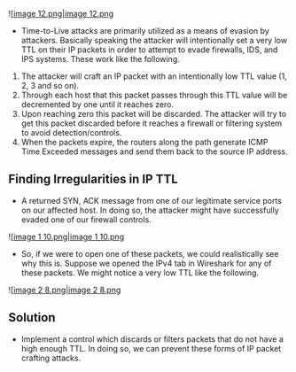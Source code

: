 ![[image 12.png|image 12.png](../../Image/image%2012.png)

- Time-to-Live attacks are primarily utilized as a means of evasion by attackers. Basically speaking the attacker will intentionally set a very low TTL on their IP packets in order to attempt to evade firewalls, IDS, and IPS systems. These work like the following.

1. The attacker will craft an IP packet with an intentionally low TTL value (1, 2, 3 and so on).
2. Through each host that this packet passes through this TTL value will be decremented by one until it reaches zero.
3. Upon reaching zero this packet will be discarded. The attacker will try to get this packet discarded before it reaches a firewall or filtering system to avoid detection/controls.
4. When the packets expire, the routers along the path generate ICMP Time Exceeded messages and send them back to the source IP address.

## **Finding Irregularities in IP TTL**

- A returned SYN, ACK message from one of our legitimate service ports on our affected host. In doing so, the attacker might have successfully evaded one of our firewall controls.

![[image 1 10.png|image 1 10.png](../../Image/image%201%2010.png)

- So, if we were to open one of these packets, we could realistically see why this is. Suppose we opened the IPv4 tab in Wireshark for any of these packets. We might notice a very low TTL like the following.

![[image 2 8.png|image 2 8.png](../../Image/image%202%208.png)

## Solution

- Implement a control which discards or filters packets that do not have a high enough TTL. In doing so, we can prevent these forms of IP packet crafting attacks.